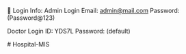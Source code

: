 🔐 Login Info:
Admin Login
Email: admin@mail.com
Password: (Password@123)

Doctor Login
ID: YDS7L
Password: (default)

#   H o s p i t a l - M I S 
 
 
